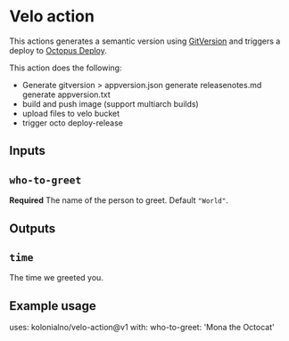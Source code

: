 # Velo action

This actions generates a semantic version using [GitVersion](https://gitversion.net/docs/) and triggers a deploy to [Octopus Deploy](https://octopusdeploy.prod.nube.tech/app#/Spaces-1).

This action does the following:

- Generate gitversion > appversion.json
  generate releasenotes.md
  generate appversion.txt
- build and push image (support multiarch builds)
- upload files to velo bucket
- trigger octo deploy-release

## Inputs

## `who-to-greet`

**Required** The name of the person to greet. Default `"World"`.

## Outputs

## `time`

The time we greeted you.

## Example usage

uses: kolonialno/velo-action@v1
with:
  who-to-greet: 'Mona the Octocat'

